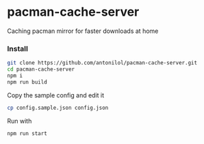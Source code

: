 # pacman-cache-server
Caching pacman mirror for faster downloads at home

### Install

```bash
git clone https://github.com/antonilol/pacman-cache-server.git
cd pacman-cache-server
npm i
npm run build
```

Copy the sample config and edit it

```bash
cp config.sample.json config.json
```

Run with

```bash
npm run start
```
